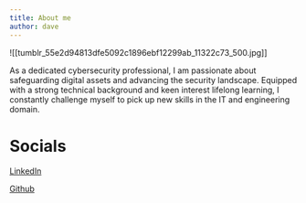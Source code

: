 ```yaml
---
title: About me
author: dave
---
```

![[tumblr_55e2d94813dfe5092c1896ebf12299ab_11322c73_500.jpg]]

As a dedicated cybersecurity professional, I am passionate about safeguarding digital assets and advancing the security landscape. Equipped with a strong technical background and keen interest lifelong learning, I constantly challenge myself to pick up new skills in the IT and engineering domain.
# Socials

[LinkedIn](www.linkedin.com/tanjunhong)

[Github](www.github.com/davetjh) 
